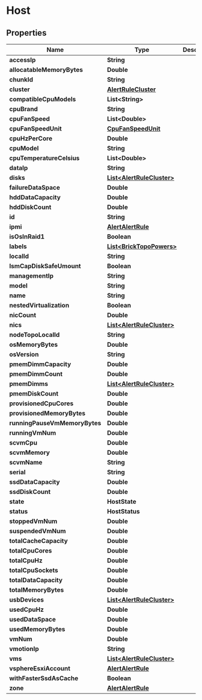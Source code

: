 

# Host


## Properties

Name | Type | Description | Notes
------------ | ------------- | ------------- | -------------
**accessIp** | **String** |  |  [optional]
**allocatableMemoryBytes** | **Double** |  | 
**chunkId** | **String** |  | 
**cluster** | [**AlertRuleCluster**](AlertRuleCluster.md) |  | 
**compatibleCpuModels** | **List&lt;String&gt;** |  | 
**cpuBrand** | **String** |  | 
**cpuFanSpeed** | **List&lt;Double&gt;** |  | 
**cpuFanSpeedUnit** | [**CpuFanSpeedUnit**](CpuFanSpeedUnit.md) |  |  [optional]
**cpuHzPerCore** | **Double** |  | 
**cpuModel** | **String** |  | 
**cpuTemperatureCelsius** | **List&lt;Double&gt;** |  | 
**dataIp** | **String** |  |  [optional]
**disks** | [**List&lt;AlertRuleCluster&gt;**](AlertRuleCluster.md) |  |  [optional]
**failureDataSpace** | **Double** |  | 
**hddDataCapacity** | **Double** |  | 
**hddDiskCount** | **Double** |  | 
**id** | **String** |  | 
**ipmi** | [**AlertAlertRule**](AlertAlertRule.md) |  |  [optional]
**isOsInRaid1** | **Boolean** |  |  [optional]
**labels** | [**List&lt;BrickTopoPowers&gt;**](BrickTopoPowers.md) |  |  [optional]
**localId** | **String** |  | 
**lsmCapDiskSafeUmount** | **Boolean** |  | 
**managementIp** | **String** |  | 
**model** | **String** |  | 
**name** | **String** |  | 
**nestedVirtualization** | **Boolean** |  | 
**nicCount** | **Double** |  | 
**nics** | [**List&lt;AlertRuleCluster&gt;**](AlertRuleCluster.md) |  |  [optional]
**nodeTopoLocalId** | **String** |  |  [optional]
**osMemoryBytes** | **Double** |  | 
**osVersion** | **String** |  |  [optional]
**pmemDimmCapacity** | **Double** |  | 
**pmemDimmCount** | **Double** |  | 
**pmemDimms** | [**List&lt;AlertRuleCluster&gt;**](AlertRuleCluster.md) |  |  [optional]
**pmemDiskCount** | **Double** |  | 
**provisionedCpuCores** | **Double** |  | 
**provisionedMemoryBytes** | **Double** |  | 
**runningPauseVmMemoryBytes** | **Double** |  | 
**runningVmNum** | **Double** |  |  [optional]
**scvmCpu** | **Double** |  |  [optional]
**scvmMemory** | **Double** |  |  [optional]
**scvmName** | **String** |  |  [optional]
**serial** | **String** |  |  [optional]
**ssdDataCapacity** | **Double** |  | 
**ssdDiskCount** | **Double** |  | 
**state** | **HostState** |  | 
**status** | **HostStatus** |  | 
**stoppedVmNum** | **Double** |  |  [optional]
**suspendedVmNum** | **Double** |  |  [optional]
**totalCacheCapacity** | **Double** |  |  [optional]
**totalCpuCores** | **Double** |  | 
**totalCpuHz** | **Double** |  | 
**totalCpuSockets** | **Double** |  |  [optional]
**totalDataCapacity** | **Double** |  | 
**totalMemoryBytes** | **Double** |  | 
**usbDevices** | [**List&lt;AlertRuleCluster&gt;**](AlertRuleCluster.md) |  |  [optional]
**usedCpuHz** | **Double** |  |  [optional]
**usedDataSpace** | **Double** |  | 
**usedMemoryBytes** | **Double** |  |  [optional]
**vmNum** | **Double** |  |  [optional]
**vmotionIp** | **String** |  |  [optional]
**vms** | [**List&lt;AlertRuleCluster&gt;**](AlertRuleCluster.md) |  |  [optional]
**vsphereEsxiAccount** | [**AlertAlertRule**](AlertAlertRule.md) |  |  [optional]
**withFasterSsdAsCache** | **Boolean** |  |  [optional]
**zone** | [**AlertAlertRule**](AlertAlertRule.md) |  |  [optional]



